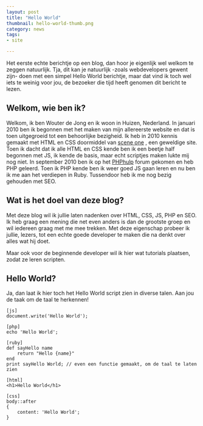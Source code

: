 ```yaml
---
layout: post
title: "Hello World"
thumbnail: hello-world-thumb.png
category: news
tags:
- site

---
```

Het eerste echte berichtje op een blog, dan hoor je eigenlijk wel welkom te
zeggen natuurlijk. Tja, dit kan je natuurlijk -zoals webdevelopers gewent
zijn- doen met een simpel Hello World berichtje, maar dat vind ik toch wel
iets te weinig voor jou, de bezoeker die tijd heeft genomen dit bericht te
lezen.

## Welkom, wie ben ik?

Welkom, ik ben Wouter de Jong en ik woon in Huizen, Nederland. In januari 2010
ben ik begonnen met het maken van mijn allereerste website en dat is toen
uitgegroeid tot een behoorlijke bezigheid. Ik heb in 2010 kennis gemaakt met
HTML en CSS doormiddel van [scene one](http://sceneone.nl/) , een geweldige
site. Toen ik dacht dat ik alle HTML en CSS kende ben ik een beetje half
begonnen met JS, ik kende de basis, maar echt scriptjes maken lukte mij nog
niet. In september 2010 ben ik op het [PHPhulp](http://phphulp.nl/) forum
gekomen en heb PHP geleerd. Toen ik PHP kende ben ik weer goed JS gaan leren
en nu ben ik me aan het verdiepen in Ruby. Tussendoor heb ik me nog bezig
gehouden met SEO.

## Wat is het doel van deze blog?

Met deze blog wil ik jullie laten nadenken over HTML, CSS, JS, PHP en SEO. Ik
heb graag een mening die net even anders is dan de grootste groep en wil
iedereen graag met me mee trekken. Met deze eigenschap probeer ik jullie,
lezers, tot een echte goede developer te maken die na denkt over alles wat hij
doet.

Maar ook voor de beginnende developer wil ik hier wat tutorials plaatsen,
zodat ze leren scripten.

## Hello World?

Ja, dan laat ik hier toch het Hello World script zien in diverse talen. Aan
jou de taak om de taal te herkennen!

    [js]
    document.write('Hello World');

<!-- -->
    [php]
    echo 'Hello World';

<!-- -->
    [ruby]
    def sayHello name
        return "Hello {name}"
    end
    print sayHello World; // even een functie gemaakt, om de taal te laten zien

<!-- -->
    [html]
    <h1>Hello World</h1>

<!-- -->
    [css]
    body::after
    {
        content: 'Hello World';
    }
